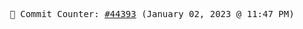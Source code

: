 <p align="center">
    <samp>
        📮 Commit Counter: <a href="https://github.com/Javascript-void0/Javascript-void0/commits/main">#44393</a> (January 02, 2023 @ 11:47 PM)
    </samp>
</p>